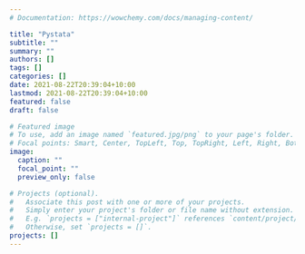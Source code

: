 ```yaml
---
# Documentation: https://wowchemy.com/docs/managing-content/

title: "Pystata"
subtitle: ""
summary: ""
authors: []
tags: []
categories: []
date: 2021-08-22T20:39:04+10:00
lastmod: 2021-08-22T20:39:04+10:00
featured: false
draft: false

# Featured image
# To use, add an image named `featured.jpg/png` to your page's folder.
# Focal points: Smart, Center, TopLeft, Top, TopRight, Left, Right, BottomLeft, Bottom, BottomRight.
image:
  caption: ""
  focal_point: ""
  preview_only: false

# Projects (optional).
#   Associate this post with one or more of your projects.
#   Simply enter your project's folder or file name without extension.
#   E.g. `projects = ["internal-project"]` references `content/project/deep-learning/index.md`.
#   Otherwise, set `projects = []`.
projects: []
---
```

